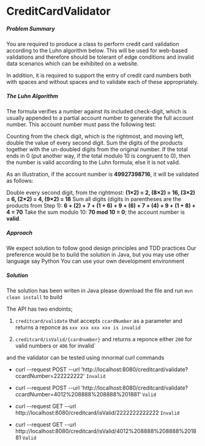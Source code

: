 # CreditCardValidator

##### Problem Summary

You are required to produce a class to perform credit card validation according to the Luhn algorithm below. This will be used for web-based validations and therefore should be tolerant of edge conditions and invalid data scenarios which can be exhibited on a website.

In addition, it is required to support the entry of credit card numbers both with spaces and without spaces and to validate each of these appropriately.

##### The Luhn Algorithm
The formula verifies a number against its included check-digit, which is usually appended to a partial account number to generate the full account number. This account number must pass the following test:

Counting from the check digit, which is the rightmost, and moving left, double the value of every second digit.
Sum the digits of the products together with the un-doubled digits from the original number.
If the total ends in 0 (put another way, if the total modulo 10 is congruent to 0), then the number is valid according to the Luhn formula; else it is not valid.

As an illustration, if the account number is **49927398716**, it will be validated as follows:

Double every second digit, from the rightmost: **(1×2) = 2, (8×2) = 16, (3×2) = 6, (2×2) = 4, (9×2) = 18**
Sum all digits (digits in parentheses are the products from Step 1): **6 + (2) + 7 + (1 + 6) + 9 + (6) + 7 + (4) + 9 + (1 + 8) + 4 = 70**
Take the sum modulo 10: **70 mod 10 = 0**; the account number is **valid**.

##### Approach
We expect solution to follow good design principles and TDD practices
Our preference would be to build the solution in Java, but you may use other language say Python
You can use your own development environment

##### Solution
The solution has been writen in Java please download the file and run ```mvn clean install``` to build 



The API has two endoints;

1. `creditcard/validate` that accepts `ccardNumber` as a parameter and returns a reponce as `xxx xxx xxx xxx is invalid`

2. `creditcard/isValid/{cardnumber}`  and returns a reponce either `200` for valid numbers or `406` for invalid`

and the validator can be tested using mnormal curl commands 


+ curl --request POST --url 'http://localhost:8080/creditcard/validate?ccardNumber=222222222' `Invalid`
+ curl --request POST --url 'http://localhost:8080/creditcard/validate?ccardNumber=4012%208888%208888%201881' `Valid`


+ curl --request GET  --url http://localhost:8080/creditcard/isValid/2222222222222 `Invalid`
+ curl --request GET  --url http://localhost:8080/creditcard/isValid/4012%208888%208888%201881 `Valid`


